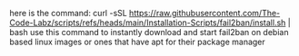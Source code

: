 here is the command: 
curl -sSL https://raw.githubusercontent.com/The-Code-Labz/scripts/refs/heads/main/Installation-Scripts/fail2ban/install.sh | bash
use this command to instantly download and start fail2ban on debian based linux images or ones that have apt for their package manager 